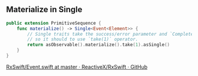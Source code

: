 ## Materialize in Single

```swift
public extension PrimitiveSequence {
    func materialize() -> Single<Event<Element>> {
        // Single traits take the success/error parameter and `Complete` signal,
        // so it should to use `take(1)` operator.
        return asObservable().materialize().take(1).asSingle()
    }
}
```

[RxSwift/Event.swift at master · ReactiveX/RxSwift · GitHub](https://github.com/ReactiveX/RxSwift/blob/master/RxSwift/Event.swift)
